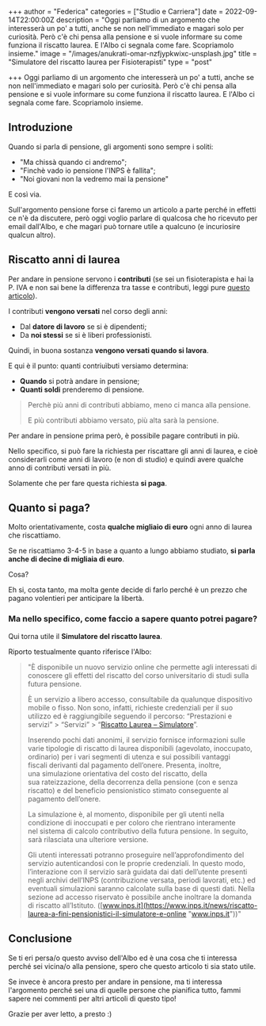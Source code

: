 +++
author = "Federica"
categories = ["Studio e Carriera"]
date = 2022-09-14T22:00:00Z
description = "Oggi parliamo di un argomento che interesserà un po' a tutti, anche se non nell'immediato e magari solo per curiosità. Però c'è chi pensa alla pensione e si vuole informare su come funziona il riscatto laurea. E l'Albo ci segnala come fare. Scopriamolo insieme."
image = "/images/anukrati-omar-nzfjypkwixc-unsplash.jpg"
title = "Simulatore del riscatto laurea per Fisioterapisti"
type = "post"

+++
Oggi parliamo di un argomento che interesserà un po' a tutti, anche se non nell'immediato e magari solo per curiosità. Però c'è chi pensa alla pensione e si vuole informare su come funziona il riscatto laurea. E l'Albo ci segnala come fare. Scopriamolo insieme.

## Introduzione

Quando si parla di pensione, gli argomenti sono sempre i soliti:

* "Ma chissà quando ci andremo";
* "Finchè vado io pensione l'INPS è fallita";
* "Noi giovani non la vedremo mai la pensione"

E così via.

Sull'argomento pensione forse ci faremo un articolo a parte perché in effetti ce n'è da discutere, però oggi voglio parlare di qualcosa che ho ricevuto per email dall'Albo, e che magari può tornare utile a qualcuno (e incuriosire qualcun altro).

## Riscatto anni di laurea

Per andare in pensione servono i **contributi** (se sei un fisioterapista e hai la P. IVA e non sai bene la differenza tra tasse e contributi, leggi pure [questo articolo](https://fisioterapisti.org/concetti-base-di-partita-iva-per-fisioterapisti/ "Concetti base di Partita IVA per Fisioterapisti")).

I contributi **vengono versati** nel corso degli anni: 

* Dal **datore di lavoro** se si è dipendenti;
* Da **noi stessi** se si è liberi professionisti.

Quindi, in buona sostanza **vengono versati quando si lavora**.

E qui è il punto: quanti contriuìbuti versiamo determina:

* **Quando** si potrà andare in pensione;
* **Quanti soldi** prenderemo di pensione.

> Perchè più anni di contributi abbiamo, meno ci manca alla pensione.
>
> E più contributi abbiamo versato, più alta sarà la pensione.

Per andare in pensione prima però, è possibile pagare contributi in più.

Nello specifico, si può fare la richiesta per riscattare gli anni di laurea, e cioè considerarli come anni di lavoro (e non di studio) e quindi avere qualche anno di contributi versati in più.

Solamente che per fare questa richiesta **si paga**.

## Quanto si paga?

Molto orientativamente, costa **qualche migliaio di euro** ogni anno di laurea che riscattiamo.

Se ne riscattiamo 3-4-5 in base a quanto a lungo abbiamo studiato, **si parla anche di decine di migliaia di euro**.

Cosa?

Eh si, costa tanto, ma molta gente decide di farlo perché è un prezzo che pagano volentieri per anticipare la libertà.

### Ma nello specifico, come faccio a sapere quanto potrei pagare?

Qui torna utile il **Simulatore del riscatto laurea**.

Riporto testualmente quanto riferisce l'Albo:

> "È disponibile un nuovo servizio online che permette agli interessati di conoscere gli effetti del riscatto del corso universitario di studi sulla futura pensione.
>
> È un servizio a libero accesso, consultabile da qualunque dispositivo mobile o fisso. Non sono, infatti, richieste credenziali per il suo utilizzo ed è raggiungibile seguendo il percorso: “Prestazioni e servizi” > “Servizi” > “[Riscatto Laurea – Simulatore](https://www.inps.it/prestazioni-servizi/servizio/3135 "Riscatto Laurea, Simulatore")”.
>
> Inserendo pochi dati anonimi, il servizio fornisce informazioni sulle varie tipologie di riscatto di laurea disponibili (agevolato, inoccupato, ordinario) per i vari segmenti di utenza e sui possibili vantaggi fiscali derivanti dal pagamento dell’onere. Presenta, inoltre, una simulazione orientativa del costo del riscatto, della sua rateizzazione, della decorrenza della pensione (con e senza riscatto) e del beneficio pensionistico stimato conseguente al pagamento dell’onere.
>
> La simulazione è, al momento, disponibile per gli utenti nella condizione di inoccupati e per coloro che rientrano interamente nel sistema di calcolo contributivo della futura pensione. In seguito, sarà rilasciata una ulteriore versione.
>
> Gli utenti interessati potranno proseguire nell’approfondimento del servizio autenticandosi con le proprie credenziali. In questo modo, l’interazione con il servizio sarà guidata dai dati dell’utente presenti negli archivi dell’INPS (contribuzione versata, periodi lavorati, etc.) ed eventuali simulazioni saranno calcolate sulla base di questi dati. Nella sezione ad accesso riservato è possibile anche inoltrare la domanda di riscatto all’Istituto. ([www.inps.it](https://www.inps.it/news/riscatto-laurea-a-fini-pensionistici-il-simulatore-e-online "www.inps.it"))"

## Conclusione

Se ti eri persa/o questo avviso dell'Albo ed è una cosa che ti interessa perché sei vicina/o alla pensione, spero che questo articolo ti sia stato utile.

Se invece è ancora presto per andare in pensione, ma ti interessa l'argomento perché sei una di quelle persone che pianifica tutto, fammi sapere nei commenti per altri articoli di questo tipo!

Grazie per aver letto, a presto :)
